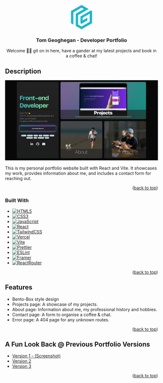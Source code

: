 <div align="center">
  <a href="https://github.com/TomGegs/My-Portfolio">
    <img src="./public/logoIcon.svg" alt="Logo" width="80" height="80">
  </a>

<h3 align="center">Tom Geoghegan - Developer Portfolio</h3>

  <p align="center">
    Welcome 🙋‍♂️ git on in here, have a gander at my latest projects and book in a coffee & chat!
  </p>
</div>

## Description

[![Product Name Screen Shot][product-screenshot]](https://tomgeoghegan.vercel.app)

This is my personal portfolio website built with React and Vite. It showcases my work, provides information about me, and includes a contact form for reaching out.

<p align="right">(<a href="#readme-top">back to top</a>)</p>

### Built With

-   [![HTML5][HTML5]][HTML-url]
-   [![CSS3][CSS3]][CSS-url]
-   [![JavaScript][JavaScript]][JavaScript-url]
-   [![React][React.js]][React-url]
-   [![TailwindCSS][Tailwindcss]][Tailwind-url]
-   [![Vercel][Vercel]][Vercel-url]
-   [![Vite][Vite]][Vite-url]
-   [![Prettier][Prettier]][Prettier-url]
-   [![ESLint][ESLint]][ESLint-url]
-   [![Framer][Framer]][Framer-url]
-   [![ReactRouter][ReactRouter]][ReactRouter-url]

<p align="right">(<a href="#readme-top">back to top</a>)</p>

## Features

-   Bento-Box style design
-   Projects page: A showcase of my projects.
-   About page: Information about me, my professional history and hobbies.
-   Contact page: A form to organise a coffee & chat.
-   Error page: A 404 page for any unknown routes.

<p align="right">(<a href="#readme-top">back to top</a>)</p>

## A Fun Look Back @ Previous Portfolio Versions

-   <a href="https://tomgeoghegan.vercel.app/Portfoliov1.webp">Version 1 - (Screenshot)</a>
-   <a href="https://old-tomg-portfolio.netlify.app/">Version 2</a>
-   <a href="https://tomg-portfolio-old-v2.netlify.app/">Version 3</a>

<p align="right">(<a href="#readme-top">back to top</a>)</p>

<!-- MARKDOWN LINKS & IMAGES -->

[linkedin-shield]: https://img.shields.io/badge/-LinkedIn-black.svg?style=for-the-badge&logo=linkedin&colorB=555
[linkedin-url]: https://linkedin.com/in/thomas-geoghegan
[product-screenshot]: ./public/portfolioSocialMediaCard.webp
[React.js]: https://img.shields.io/badge/React-20232A?style=for-the-badge&logo=react&logoColor=61DAFB
[React-url]: https://reactjs.org/
[Tailwindcss]: https://img.shields.io/badge/Tailwind_CSS-38B2AC?style=for-the-badge&logo=tailwind-css&logoColor=white
[Tailwind-url]: https://tailwindcss.com/
[Vercel]: https://img.shields.io/badge/Vercel-000000?style=for-the-badge&logo=vercel&logoColor=white
[Vercel-url]: https://vercel.com/
[Vite]: https://img.shields.io/badge/Vite-B73BFE?style=for-the-badge&logo=vite&logoColor=FFD62E
[Vite-url]: https://vitejs.dev/
[CSS3]: https://img.shields.io/badge/CSS3-1572B6?style=for-the-badge&logo=css3&logoColor=white
[CSS-url]: https://www.w3.org/Style/CSS/
[HTML5]: https://img.shields.io/badge/HTML5-E34F26?style=for-the-badge&logo=html5&logoColor=white
[HTML-url]: https://www.w3.org/
[JavaScript]: https://img.shields.io/badge/JavaScript-323330?style=for-the-badge&logo=javascript&logoColor=F7DF1E
[JavaScript-url]: https://ecma-international.org/
[ESLint]: https://img.shields.io/badge/eslint-3A33D1?style=for-the-badge&logo=eslint&logoColor=white
[ESLint-url]: https://eslint.org/
[Prettier]: https://img.shields.io/badge/prettier-1A2C34?style=for-the-badge&logo=prettier&logoColor=F7BA3E
[Prettier-url]: https://prettier.io/
[Framer]: https://img.shields.io/badge/Framer-black?style=for-the-badge&logo=framer&logoColor=blue
[Framer-url]: https://www.framer.com/motion/
[ReactRouter]: https://img.shields.io/badge/React_Router-CA4245?style=for-the-badge&logo=react-router&logoColor=white
[ReactRouter-url]: https://reactrouter.com/en/main
